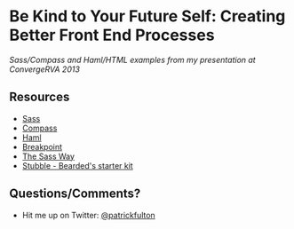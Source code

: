 # Be Kind to Your Future Self: Creating Better Front End Processes
*Sass/Compass and Haml/HTML examples from my presentation at ConvergeRVA 2013*

## Resources
* [Sass](http://sass-lang.com/)
* [Compass](http://compass-style.org/)
* [Haml](http://haml.info/)
* [Breakpoint](http://breakpoint-sass.com/)
* [The Sass Way](http://thesassway.com/)
* [Stubble - Bearded's starter kit](https://github.com/beardedstudio/stubble)

## Questions/Comments?
* Hit me up on Twitter: [@patrickfulton](http://twitter.com/patrickfulton)
